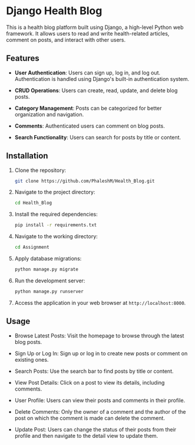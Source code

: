 # Django Health Blog

This is a health blog platform built using Django, a high-level Python web framework. It allows users to read and write health-related articles, comment on posts, and interact with other users.

## Features

- **User Authentication**: Users can sign up, log in, and log out. Authentication is handled using Django's built-in authentication system.

- **CRUD Operations**: Users can create, read, update, and delete blog posts.

- **Category Management**: Posts can be categorized for better organization and navigation.

- **Comments**: Authenticated users can comment on blog posts.

- **Search Functionality**: Users can search for posts by title or content.

## Installation

1. Clone the repository:

   ```bash
   git clone https://github.com/PhaleshM/Health_Blog.git
   ```

2. Navigate to the project directory:

   ```bash
   cd Health_Blog
   ```

3. Install the required dependencies:

   ```bash
   pip install -r requirements.txt
   ```

4. Navigate to the working directory:

   ```bash
   cd Assignment
   ```

5. Apply database migrations:

   ```bash
   python manage.py migrate
   ```

6. Run the development server:

   ```bash
   python manage.py runserver
   ```

7. Access the application in your web browser at `http://localhost:8000`.

## Usage

- Browse Latest Posts: Visit the homepage to browse through the latest blog posts.

- Sign Up or Log In: Sign up or log in to create new posts or comment on existing ones.

- Search Posts: Use the search bar to find posts by title or content.

- View Post Details: Click on a post to view its details, including comments.

- User Profile: Users can view their posts and comments in their profile.

- Delete Comments: Only the owner of a comment and the author of the post on which the comment is made can delete the comment.

- Update Post: Users can change the status of their posts from their profile and then navigate to the detail view to update them.
